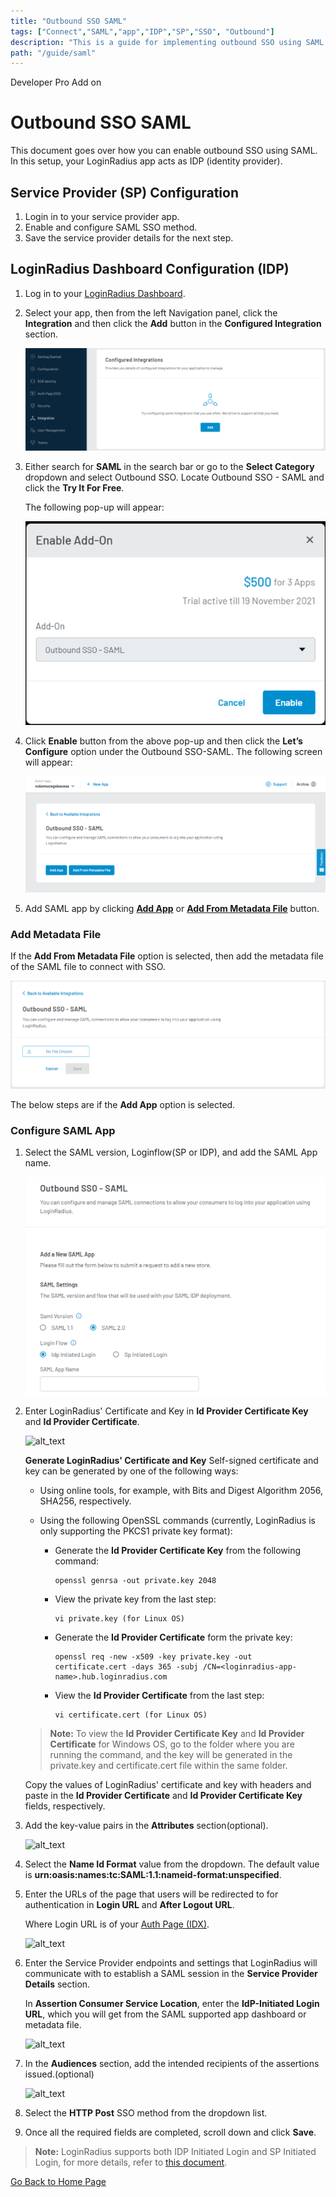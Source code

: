 ```yaml
---
title: "Outbound SSO SAML"
tags: ["Connect","SAML","app","IDP","SP","SSO", "Outbound"]
description: "This is a guide for implementing outbound SSO using SAML."
path: "/guide/saml"
---
```


<span class="devloper-premium plan-tag">Developer Pro</span>
<span class="devloper-premium plan-tag">Add on</span>

# Outbound SSO SAML  
This document goes over how you can enable outbound SSO using SAML. In this setup, your LoginRadius app acts as IDP (identity provider).

## Service Provider (SP) Configuration

1. Login in to your service provider app.
2. Enable and configure SAML SSO method.
3. Save the service provider details for the next step.

## LoginRadius Dashboard Configuration (IDP)

1.  Log in to your <a href="https://dashboard.loginradius.com/" target="_blank">LoginRadius Dashboard</a>.

2.  Select your app, then from the left Navigation panel, click the **Integration** and then click the **Add** button in the **Configured Integration** section.

    ![alt_text](../../assets/blog-common/configured-integration.png "image_tooltip")


3.  Either search for **SAML** in the search bar or go to the **Select Category** dropdown and select Outbound SSO. Locate Outbound SSO - SAML and click the **Try It For Free**.

    The following pop-up will appear:
    
    ![alt_text](images/outboundsaml-enable.png "image_tooltip")

4. Click **Enable** button from the above pop-up and then click the **Let’s Configure** option under the Outbound SSO-SAML. The following screen will appear:

    ![alt_text](images/outboundsso-samlapp.png "image_tooltip")

5. Add SAML app by clicking **[Add App](#configure-saml-app)** or **[Add From Metadata File](#add-metadata-file)** button.

### Add Metadata File
If the **Add From Metadata File** option is selected, then add the metadata file of the SAML file to connect with SSO.

![alt_text](images/samlmeta.png "image_tooltip")

The below steps are if the **Add App** option is selected.

### Configure SAML App

1. Select the SAML version, Loginflow(SP or IDP), and add the SAML App name.

   ![alt_text](images/loginflow.png "image_tooltip")

2. Enter LoginRadius' Certificate and Key in **Id Provider Certificate Key** and **Id Provider Certificate**.

   ![alt_text](images/certificates.png "image_tooltip")

   **Generate LoginRadius' Certificate and Key**
   Self-signed certificate and key can be generated by one of the following ways:

   * Using online tools, for example, with Bits and Digest Algorithm 2056, SHA256, respectively.

   * Using the following OpenSSL commands (currently, LoginRadius is only supporting the PKCS1 private key format):

     * Generate the **Id Provider Certificate Key** from the following command:
       ```
       openssl genrsa -out private.key 2048
       ```
     * View the private key from the last step:
       ```
       vi private.key (for Linux OS)
       ```
     * Generate the **Id Provider Certificate** form the private key:
       ``` 
       openssl req -new -x509 -key private.key -out 
       certificate.cert -days 365 -subj /CN=<loginradius-app-name>.hub.loginradius.com
       ```
     * View the **Id Provider Certificate**  from the last step:
       ```
       vi certificate.cert (for Linux OS)
       ```
    
    >**Note:** To view the **Id Provider Certificate Key** and **Id Provider Certificate** for Windows OS, go to the folder where you are running the command, and the key will be generated in the private.key and certificate.cert file within the same folder.

   Copy the values of LoginRadius' certificate and key with headers and paste in the **Id Provider Certificate** and **Id Provider Certificate Key** fields, respectively.

   
3. Add the key-value pairs in the **Attributes** section(optional).

   ![alt_text](images/attributes.png "image_tooltip")

4. Select the **Name Id Format** value from the dropdown.    The default value is **urn:oasis:names:tc:SAML:1.1:nameid-format:unspecified**.

5. Enter the URLs of the page that users will be redirected to for authentication in **Login URL** and **After Logout URL**.

   Where Login URL is of your <a href="https://www.loginradius.com/docs/developer/concepts/idx" target="_blank">Auth Page (IDX)</a>.

    ![alt_text](images/url.png "image_tooltip")

6. Enter the Service Provider endpoints and settings that LoginRadius will communicate with to establish a SAML session in the **Service Provider Details** section.

    In **Assertion Consumer Service Location**, enter the **IdP-Initiated Login URL**, which you will get from the SAML supported app dashboard or metadata file.
    
    ![alt_text](images/serviceprovider.png "image_tooltip")
    
7. In the **Audiences** section, add the intended recipients of the assertions issued.(optional)

    ![alt_text](images/audience.png "image_tooltip")

8. Select the **HTTP Post** SSO method from the dropdown list.

9. Once all the required fields are completed, scroll down and click **Save**.

> **Note:** LoginRadius supports both IDP Initiated Login and SP Initiated Login, for more details, refer to <a href="https://www.loginradius.com/docs/developer/concepts/loginradius-as-identity-provider/" target="_blank">this document</a>.


[Go Back to Home Page](/)
